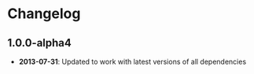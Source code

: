 Changelog
=========

1.0.0-alpha4
------------

* **2013-07-31**: Updated to work with latest versions of all dependencies
